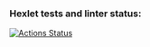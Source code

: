 ### Hexlet tests and linter status:
[![Actions Status](https://github.com/Tragoedie/python-project-lvl3/workflows/hexlet-check/badge.svg)](https://github.com/Tragoedie/python-project-lvl3/actions)